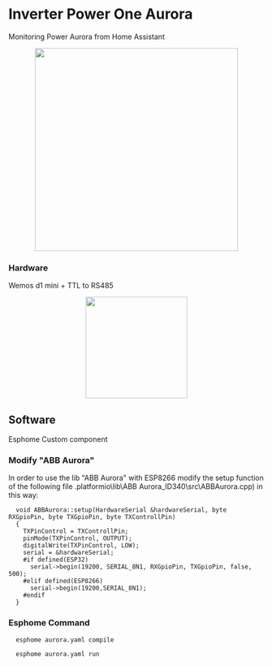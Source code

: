 # Inverter Power One Aurora

Monitoring Power Aurora from Home Assistant
<p align="center">
   <a><img src='https://raw.githubusercontent.com/mttstt/Power-One-monitor/master/Asset/homeassistant.png' height='400'></a>
</p>


### Hardware
Wemos d1 mini + TTL to RS485
<p align="center">
   <a><img src='https://raw.githubusercontent.com/mttstt/Power-One-monitor/master/Asset/aurora.jpg' height='200'></a>
</p>


## Software
Esphome Custom component

### Modify "ABB Aurora"
In order to use the lib "ABB Aurora" with ESP8266 modify the setup function of the following file .platformio\lib\ABB Aurora_ID340\src\ABBAurora.cpp) in this way:

      void ABBAurora::setup(HardwareSerial &hardwareSerial, byte RXGpioPin, byte TXGpioPin, byte TXControllPin)
      {
        TXPinControl = TXControllPin;
        pinMode(TXPinControl, OUTPUT);
        digitalWrite(TXPinControl, LOW);
        serial = &hardwareSerial;
        #if defined(ESP32)
          serial->begin(19200, SERIAL_8N1, RXGpioPin, TXGpioPin, false, 500);
        #elif defined(ESP8266)
          serial->begin(19200,SERIAL_8N1);
        #endif
      }


### Esphome Command

      esphome aurora.yaml compile

      esphome aurora.yaml run
